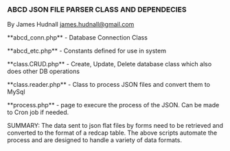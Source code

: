 ###  ABCD JSON FILE PARSER CLASS AND DEPENDECIES
 By James Hudnall  james.hudnall@gmail.com

<p>**abcd_conn.php** - Database Connection Class </p>
<p>**abcd_etc.php** - Constants defined for use in system</p>
<p>**class.CRUD.php** - Create, Update, Delete database class which also does other DB operations</p>
<p>**class.reader.php** - Class to process JSON files and convert them to MySql</p>
<p>**process.php** - page to execure the process of the JSON. Can be made to Cron job if needed. </p>

SUMMARY: The data sent to json flat files by forms need to be retrieved and converted to the format of a redcap table. 
The above scripts automate the process and are designed to handle a variety of data formats. 
